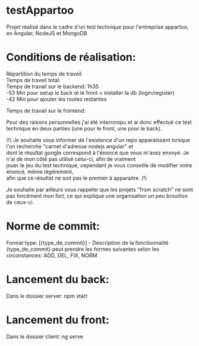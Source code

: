 # testAppartoo  
Projet réalisé dans le cadre d'un test technique pour l'entreprise appartoo, en Angular, NodeJS et MongoDB  
  
# Conditions de réalisation:  
  
Répartition du temps de traveil:  
Temps de traveil total:  
Temps de travail sur le backend: 1h35  
    -53 Min pour setup le back et le front + installer la db (login/register)  
    -42 Min pour ajouter les routes restantes  
  
Temps de travail sur le frontend:


Pour des raisons personnelles j'ai été interrompu et ai donc effectué ce test technique en deux parties (une pour le front, une pour le back).  
  
/!\ Je souhaite vous informer de l'existence d'un repo apparaissant lorsque l'on recherche "carnet d'adresse nodejs angular" et  
dont le résultat google correspond à l'énoncé que vous m'avez envoyé. Je n'ai de mon côté pas utilisé celui-ci, afin de vraiment  
jouer le jeu du test technique, cependant je vous conseille de modifier votre énoncé, même légèrement,  
afin que ce résultat ne soit pas le premier à apparaitre. /!\  
  
Je souhaite par ailleurs vous rappeler que les projets "from scratch" ne sont pas forcément mon fort, ce qui explique une organisation un peu brouillon de ceux-ci.  

# Norme de commit:  
Format type: [{type_de_commit}] - Description de la fonctionnalité  
{type_de_commit} peut prendre les formes suivantes selon les circonstances: ADD, DEL, FIX, NORM  
  
# Lancement du back:  
Dans le dossier server: npm start  
  
# Lancement du front:  
Dans le dossier client: ng serve  
